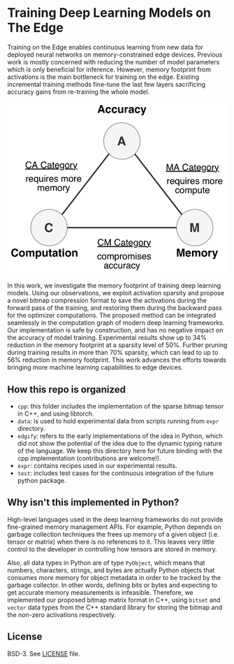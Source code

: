 # Training Deep Learning Models on The Edge

Training on the Edge enables continuous learning from new data for deployed neural networks on memory-constrained edge devices. 
Previous work is mostly concerned with reducing the number of model parameters which is only beneficial for inference. 
However, memory footprint from activations is the main bottleneck for training on the edge. 
Existing incremental training methods fine-tune the last few layers sacrificing accuracy gains from re-training the whole model. 

![Training on the edge tradeoffs (computation, memory, accuracy)](docs/img/training-on-the-edge.png)

In this work, we investigate the memory footprint of training deep learning models. Using our observations, we exploit activation sparsity and propose a novel bitmap compression format to save the activations during the forward pass of the training, and restoring them during the backward pass for the optimizer computations. The proposed method can be integrated seamlessly in the computation graph of modern deep learning frameworks. Our implementation is safe by construction, and has no negative impact on the accuracy of model training. Experimental results show up to 34% reduction in the memory footprint at a sparsity level of 50%. Further pruning during training results in more than 70% sparsity, which can lead to up to 56% reduction in memory footprint. This work advances the efforts towards bringing more machine learning capabilities to edge devices.


## How this repo is organized

* `cpp`: this folder includes the implementation of the sparse bitmap tensor in C++, and using libtorch.
* `data`: is used to hold experimental data from scripts running from `expr` directory.
* `edgify`: refers to the early implementations of the idea in Python, which did not show the potential of the idea due to the dynamic typing nature of the language. We keep this directory here for future binding with the cpp implementation (contributions are welcome!).
* `expr`: contains recipes used in our experimental results.
* `test`: includes test cases for the continuous integration of the future python package.


## Why isn't this implemented in Python?

High-level languages used in the deep learning frameworks do not provide fine-grained memory management APIs.
For example, Python depends on garbage collection techniques the frees up memory of a given object (i.e. tensor or matrix) when there is no references to it.
This leaves very little control to the developer in controlling how tensors are stored in memory.

Also, all data types in Python are of type `PyObject`, which means that numbers, characters, strings, and bytes are actually Python objects that consumes more memory for object metadata in order to be tracked by the garbage collector.
In other words, defining bits or bytes and expecting to get accurate memory measurements is infeasible.
Therefore, we implemented our proposed bitmap matrix format in C++, using `bitset` and `vector` data types from the C++ standard library for storing the bitmap and the non-zero activations respectively.


## License
BSD-3. See [LICENSE](LICENSE) file.

